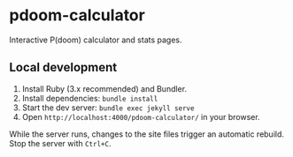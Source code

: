 # pdoom-calculator

Interactive P(doom) calculator and stats pages.

## Local development

1. Install Ruby (3.x recommended) and Bundler.
2. Install dependencies: `bundle install`
3. Start the dev server: `bundle exec jekyll serve`
4. Open `http://localhost:4000/pdoom-calculator/` in your browser.

While the server runs, changes to the site files trigger an automatic rebuild. Stop the server with `Ctrl+C`.
